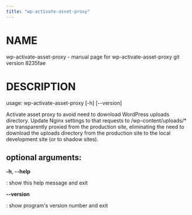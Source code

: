```yaml
---
title: "wp-activate-asset-proxy"
---
```



NAME
====

wp-activate-asset-proxy - manual page for wp-activate-asset-proxy git
version 8235fae

DESCRIPTION
===========

usage: wp-activate-asset-proxy \[-h\] \[\--version\]

Activate asset proxy to avoid need to download WordPress uploads
directory. Update Nginx settings to that requests to
/wp-content/uploads/\* are transparently proxied from the production
site, eliminating the need to download the uploads directory from the
production site to the local development site (or to shadow sites).

optional arguments:
-------------------

**-h**, **\--help**

:   show this help message and exit

**\--version**

:   show program\'s version number and exit
